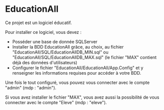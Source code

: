 EducationAll
=============

Ce projet est un logiciel éducatif.

Pour installer ce logiciel, vous devez : 
- Posséder une base de donnée SQLServer
- Installer la BDD EducationAll grâce, au choix, au fichier "EducationAll/SQL/EducationAllDB_MIN.sql" ou "EducationAll/SQL/EducationAllDB_MAX.sql" (le fichier "MAX" contient déjà des données d'utilisateurs)
- Configurer le fichier "EducationAll/EducationAll/App.Config" et y renseigner les informations requises pour accéder à votre BDD.

Une fois le tout configuré, vous pouvez vous connecter avec le compte "admin" (mdp : "admin").

Si vous avez installer le fichier "MAX", vous avez aussi la possibilité de vous connecter avec le compte "Eleve" (mdp : "eleve").
